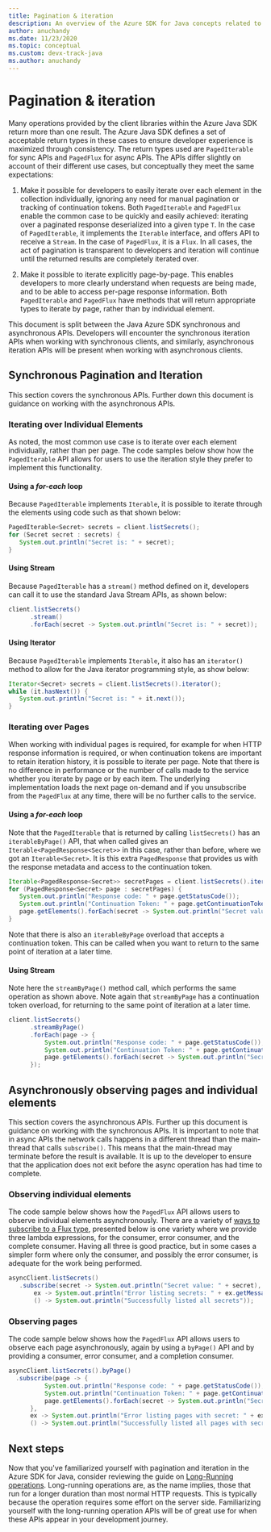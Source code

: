 ```yaml
---
title: Pagination & iteration
description: An overview of the Azure SDK for Java concepts related to pagination and iteration
author: anuchandy
ms.date: 11/23/2020
ms.topic: conceptual
ms.custom: devx-track-java
ms.author: anuchandy
---
```


# Pagination & iteration

Many operations provided by the client libraries within the Azure Java SDK return more than one result. The Azure Java SDK defines a set of acceptable return types in these cases to ensure developer experience is maximized through consistency. The return types used are `PagedIterable` for sync APIs and `PagedFlux` for async APIs. The APIs differ slightly on account of their different use cases, but conceptually they meet the same expectations:

1. Make it possible for developers to easily iterate over each element in the collection individually, ignoring any need for manual pagination or tracking of continuation tokens. Both `PagedIterable` and `PagedFlux` enable the common case to be quickly and easily achieved: iterating over a paginated response deserialized into a given type `T`. In the case of `PagedIterable`, it implements the `Iterable` interface, and offers API to receive a `Stream`. In the case of `PagedFlux`, it is a `Flux`. In all cases, the act of pagination is transparent to developers and iteration will continue until the returned results are completely iterated over.

2. Make it possible to iterate explicitly page-by-page. This enables developers to more clearly understand when requests are being made, and to be able to access per-page response information. Both `PagedIterable` and `PagedFlux` have methods that will return appropriate types to iterate by page, rather than by individual element.

This document is split between the Java Azure SDK synchronous and asynchronous APIs. Developers will encounter the synchronous iteration APIs when working with synchronous clients, and similarly, asynchronous iteration APIs will be present when working with asynchronous clients.

## Synchronous Pagination and Iteration

This section covers the synchronous APIs. Further down this document is guidance on working with the asynchronous APIs.

### Iterating over Individual Elements

As noted, the most common use case is to iterate over each element individually, rather than per page. The code samples below show how the `PagedIterable` API allows for users to use the iteration style they prefer to implement this functionality.

#### Using a _for-each_ loop

Because `PagedIterable` implements `Iterable`, it is possible to iterate through the elements using code such as that shown below:

```java
PagedIterable<Secret> secrets = client.listSecrets();
for (Secret secret : secrets) {
   System.out.println("Secret is: " + secret);
}
```

#### Using Stream

Because `PagedIterable` has a `stream()` method defined on it, developers can call it to use the standard Java Stream APIs, as shown below:

```java
client.listSecrets()
      .stream()
      .forEach(secret -> System.out.println("Secret is: " + secret));
```

#### Using Iterator

Because `PagedIterable` implements `Iterable`, it also has an `iterator()` method to allow for the Java iterator programming style, as show below:

```java
Iterator<Secret> secrets = client.listSecrets().iterator();
while (it.hasNext()) {
   System.out.println("Secret is: " + it.next());
}
```

### Iterating over Pages

When working with individual pages is required, for example for when HTTP response information is required, or when continuation tokens are important to retain iteration history, it is possible to iterate per page. Note that there is no difference in performance or the number of calls made to the service whether you iterate by page or by each item. The underlying implementation loads the next page on-demand and if you unsubscribe from the `PagedFlux` at any time, there will be no further calls to the service.

#### Using a _for-each_ loop

Note that the `PagedIterable` that is returned by calling `listSecrets()` has an `iterableByPage()` API, that when called gives an `Iterable<PagedResponse<Secret>>` in this case, rather than before, where we got an `Iterable<Secret>`. It is this extra `PagedResponse` that provides us with the response metadata and access to the continuation token.

```java
Iterable<PagedResponse<Secret>> secretPages = client.listSecrets().iterableByPage();
for (PagedResponse<Secret> page : secretPages) {
   System.out.println("Response code: " + page.getStatusCode());
   System.out.println("Continuation Token: " + page.getContinuationToken());
   page.getElements().forEach(secret -> System.out.println("Secret value: " + secret))
}
```

Note that there is also an `iterableByPage` overload that accepts a continuation token. This can be called when you want to return to the same point of iteration at a later time.

#### Using Stream

Note here the `streamByPage()` method call, which performs the same operation as shown above. Note again that `streamByPage` has a continuation token overload, for returning to the same point of iteration at a later time.

```java
client.listSecrets()
      .streamByPage()
      .forEach(page -> {
          System.out.println("Response code: " + page.getStatusCode());
          System.out.println("Continuation Token: " + page.getContinuationToken());
          page.getElements().forEach(secret -> System.out.println("Secret value: " + secret))
      });
```

## Asynchronously observing pages and individual elements

This section covers the asynchronous APIs. Further up this document is guidance on working with the synchronous APIs. It is important to note that in async APIs the network calls happens in a different thread than the main-thread that calls `subscribe()`. This means that the main-thread may terminate before the result is available. It is up to the developer to ensure that the application does not exit before the async operation has had time to complete.

### Observing individual elements

The code sample below shows how the `PagedFlux` API allows users to observe individual elements asynchronously. There are a variety of [ways to subscribe to a Flux type](https://projectreactor.io/docs/core/release/reference/#_simple_ways_to_create_a_flux_or_mono_and_subscribe_to_it), presented below is one variety where we provide three lambda expressions, for the consumer, error consumer, and the complete consumer. Having all three is good practice, but in some cases a simpler form where only the consumer, and possibly the error consumer, is adequate for the work being performed.

 ```java
asyncClient.listSecrets()
    .subscribe(secret -> System.out.println("Secret value: " + secret),
        ex -> System.out.println("Error listing secrets: " + ex.getMessage()),
        () -> System.out.println("Successfully listed all secrets"));
 ```

### Observing pages

 The code sample below shows how the `PagedFlux` API allows users to observe each page asynchronously, again by using a `byPage()` API and by providing a consumer, error consumer, and a completion consumer.

  ```java
asyncClient.listSecrets().byPage()
    .subscribe(page -> {
            System.out.println("Response code: " + page.getStatusCode());
            System.out.println("Continuation Token: " + page.getContinuationToken());
            page.getElements().forEach(secret -> System.out.println("Secret value: " + secret))
        },
        ex -> System.out.println("Error listing pages with secret: " + ex.getMessage()),
        () -> System.out.println("Successfully listed all pages with secret"));
 ```

## Next steps

Now that you've familiarized yourself with pagination and iteration in the Azure SDK for Java, consider reviewing the guide on [Long-Running operations](java-sdk-lro.md). Long-running operations are, as the name implies, those that run for a longer duration than most normal HTTP requests. This is typically because the operation requires some effort on the server side. Familiarizing yourself with the long-running operation APIs will be of great use for when these APIs appear in your development journey.
